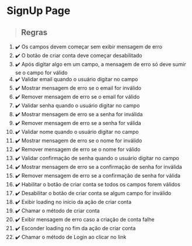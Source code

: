 # SignUp Page

> ## Regras
1. ✔️ Os campos devem começar sem exibir mensagem de erro
2. ✔️ O botão de criar conta deve começar desabilitado
3. ✔️ Após digitar algo em um campo, a mensagem de erro só deve sumir se o campo for válido
4. ✔️ Validar email quando o usuário digitar no campo
5. ✔️ Mostrar mensagem de erro se o email for inválido
6. ✔️ Remover mensagem de erro se o email for válido
7. ✔️ Validar senha quando o usuário digitar no campo
8. ✔️ Mostrar mensagem de erro se a senha for inválida
9. ✔️ Remover mensagem de erro se a senha for válida
10. ✔️ Validar nome quando o usuário digitar no campo
11. ✔️ Mostrar mensagem de erro se o nome for inválido
12. ✔️ Remover mensagem de erro se o nome for válido
13. ✔️ Validar confirmação de senha quando o usuário digitar no campo
14. ✔️ Mostrar mensagem de erro se a confirmação de senha for inválida
15. ✔️ Remover mensagem de erro se a confirmação de senha for válida
16. ✔️ Habilitar o botão de criar conta se todos os campos forem válidos
17. ✔️ Desabilitar o botão de criar conta se algum campo for inválido
18. ✔️ Exibir loading no início da ação de criar conta
19. ✔️ Chamar o método de criar conta
20. ✔️ Exibir mensagem de erro caso a criação de conta falhe
21. ✔️ Esconder loading no fim da ação de criar conta
22. ✔️ Chamar o método de Login ao clicar no link